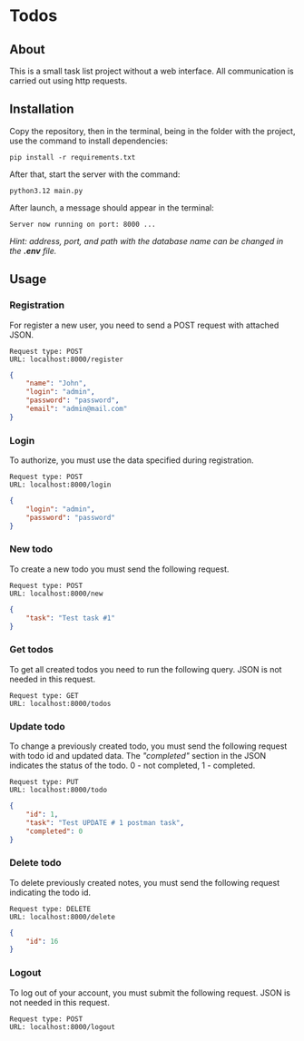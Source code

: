 # Todos

## About
This is a small task list project without a web interface. All communication is carried out using http requests.

## Installation
Copy the repository, then in the terminal, being in the folder with the project, use the command to install dependencies: 
```
pip install -r requirements.txt
```

After that, start the server with the command:
```
python3.12 main.py
```

After launch, a message should appear in the terminal:
```
Server now running on port: 8000 ...
```

*Hint: address, port, and path with the database name can be changed in the **.env** file.*

## Usage

### Registration
For register a new user, you need to send a POST request with attached JSON.

    Request type: POST
    URL: localhost:8000/register

```json
{
    "name": "John",
    "login": "admin",
    "password": "password",
    "email": "admin@mail.com"
}
```

### Login
To authorize, you must use the data specified during registration.

    Request type: POST
    URL: localhost:8000/login
```json
{
    "login": "admin",
    "password": "password"
}
```

### New todo
To create a new todo you must send the following request.

    Request type: POST
    URL: localhost:8000/new
```json
{
    "task": "Test task #1"
}
```

### Get todos
To get all created todos you need to run the following query. JSON is not needed in this request.

    Request type: GET
    URL: localhost:8000/todos


### Update todo
To change a previously created todo, you must send the following request with todo id and updated data. The *"completed"* section in the JSON indicates the status of the todo. 0 - not completed, 1 - completed.

    Request type: PUT
    URL: localhost:8000/todo
```json
{
    "id": 1,
    "task": "Test UPDATE # 1 postman task",
    "completed": 0
}
```

### Delete todo
To delete previously created notes, you must send the following request indicating the todo id.

    Request type: DELETE
    URL: localhost:8000/delete
```json
{
    "id": 16
}
```

### Logout
To log out of your account, you must submit the following request. JSON is not needed in this request.

    Request type: POST
    URL: localhost:8000/logout